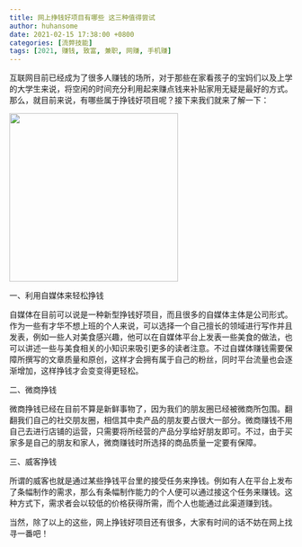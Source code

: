 ```yaml
---
title: 网上挣钱好项目有哪些 这三种值得尝试
author: huhansome
date: 2021-02-15 17:38:00 +0800
categories: [流弊技能]
tags: [2021, 赚钱, 致富, 兼职, 网赚, 手机赚]
---
```



互联网目前已经成为了很多人赚钱的场所，对于那些在家看孩子的宝妈们以及上学的大学生来说，将空闲的时间充分利用起来赚点钱来补贴家用无疑是最好的方式。那么，就目前来说，有哪些属于挣钱好项目呢？接下来我们就来了解一下：

<img src="http://www.jinduoxia.com.cn/d/file/2020-02-04/a441d846956d4b6b4187c1bca8b44690.jpg" style="width: 300px; height: 300px;"/>

一、利用自媒体来轻松挣钱

自媒体在目前可以说是一种新型挣钱好项目，而且很多的自媒体主体是公司形式。作为一些有才华不想上班的个人来说，可以选择一个自己擅长的领域进行写作并且发表，例如一些人对美食感兴趣，他可以在自媒体平台上发表一些美食的做法，也可以讲述一些与美食相关的小知识来吸引更多的读者注意。不过自媒体赚钱需要保障所撰写的文章质量和原创，这样才会拥有属于自己的粉丝，同时平台流量也会逐渐增加，这样挣钱才会变变得更轻松。

二、微商挣钱

微商挣钱已经在目前不算是新鲜事物了，因为我们的朋友圈已经被微商所包围。翻翻我们自己的社交朋友圈，相信其中卖产品的朋友要占很大一部分。微商赚钱不用自己去进行店铺的运营，只需要将所经营的产品分享给好朋友即可。不过，由于买家多是自己的朋友和家人，微商赚钱时所选择的商品质量一定要有保障。

三、威客挣钱

所谓的威客也就是通过某些挣钱平台里的接受任务来挣钱。例如有人在平台上发布了条幅制作的需求，那么有条幅制作能力的个人便可以通过接这个任务来赚钱。这种方式下，需求者会以较低的价格获得所需，而个人也能通过此渠道赚到钱。

当然，除了以上的这些，网上挣钱好项目还有很多，大家有时间的话不妨在网上找寻一番吧！